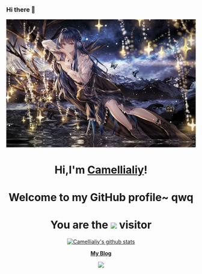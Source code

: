 ### Hi there 👋

<!--
**Camellialiy/Camellialiy** is a ✨ _special_ ✨ repository because its `README.md` (this file) appears on your GitHub profile.

Here are some ideas to get you started:

- 🔭 I’m currently working on ...
- 🌱 I’m currently learning ...
- 👯 I’m looking to collaborate on ...
- 🤔 I’m looking for help with ...
- 💬 Ask me about ...
- 📫 How to reach me: ...
- 😄 Pronouns: ...
- ⚡ Fun fact: ...
-->

<p align="center">
  <img src="https://github.com/Camellialiy/Camellialiy/blob/main/1672885679704.jpg">
</p>

<h1 align="center">Hi,I'm <a href="https://github.com/Camellialiy">Camellialiy</a>!</h1>
<h1 align="center">Welcome to my GitHub profile~ qwq</h1>
<h1 align="center">You are the <img src="https://visitor-badge.glitch.me/badge?page_id=Camellialiy&left_color=green&right_color=red"> visitor</h1>

<p align="center">
  <a href="https://github.com/Camellialiy"><img src="https://github-readme-stats.vercel.app/api?username=Camellialiy&hide_border=true&show_icons=true" alt="Camellialiy's github stats"></a>
</p>

<p align="center">
  <strong><a href="http://enthushtism.top">My Blog</a></strong> 
<!--   <strong><a href="https://twitter.com/Camellialiy">Twitter</a></strong> |
  <strong><a href="https://discord.gg/nYXzaUS">Discord</a></strong> |
  <strong><a href="https://www.linkedin.com/in/Camellialiy">LinkedIn</a></strong> |
  <strong><a href="https://www.twitch.tv/Camellialiy">Twitch</a></strong> -->
</p>

<p align="center">
  <a href="https://github.com/Camellialiy/github-readme-stats"><img src="https://github-readme-stats.vercel.app/api/top-langs/?username=Camellialiy&layout=compact">
</p>


